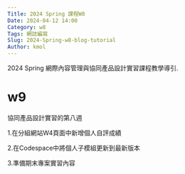 ```yaml
---
Title: 2024 Spring 課程W8
Date: 2024-04-12 14:00
Category: w8
Tags: 網誌編寫
Slug: 2024-Spring-w8-blog-tutorial
Author: kmol
---
```


2024 Spring 網際內容管理與協同產品設計實習課程教學導引.

<!-- PELICAN_END_SUMMARY -->
# w9
協同產品設計實習的第八週

1.在分組網站W4頁面中新增個人自評成績

2.在Codespace中將個人子模組更新到最新版本

3.準備期末專案實習內容